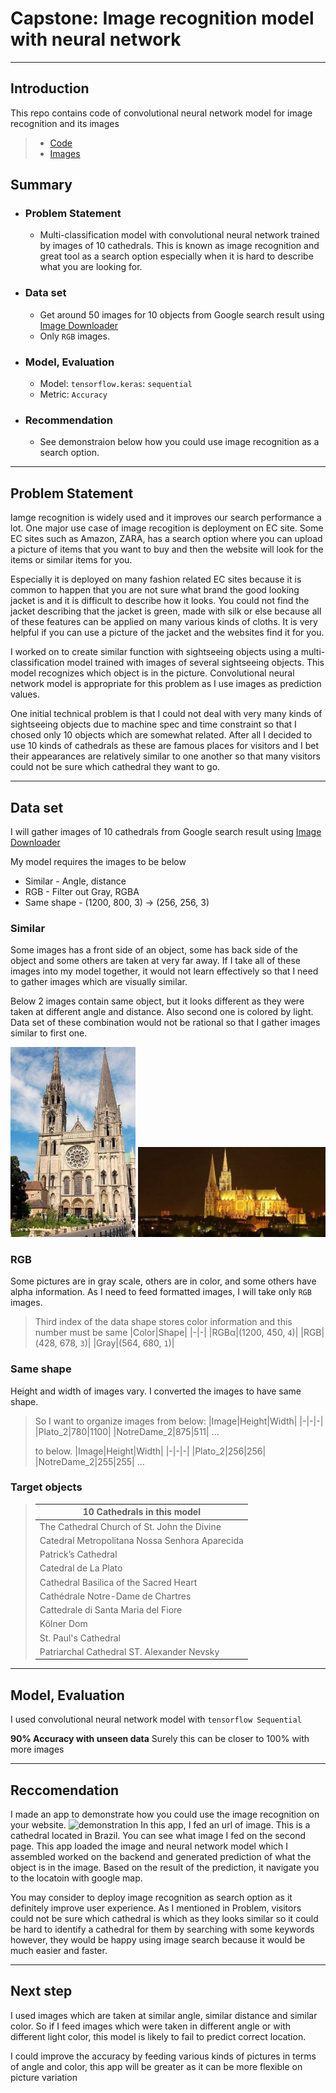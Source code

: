 # Capstone: Image recognition model with neural network
---

## Introduction

This repo contains code of convolutional neural network model for image recognition and its images

> * [Code](https://github.com/noah992/Capstone/blob/master/code/code.ipynb)
> * [Images](https://github.com/noah992/Capstone/tree/master/image)

## Summary

* ### Problem Statement
  * Multi-classification model with convolutional neural network trained by images of 10 cathedrals.
  This is known as image recognition and great tool as a search option especially when it is hard to describe what you are looking for. 
* ### Data set
  * Get around 50 images for 10 objects from Google search result using [Image Downloader](https://chrome.google.com/webstore/detail/image-downloader/cnpniohnfphhjihaiiggeabnkjhpaldj) 
  * Only `RGB` images.
* ### Model, Evaluation
  * Model: `tensorflow.keras`: `sequential`
  * Metric: `Accuracy`
* ### Recommendation
  * See demonstraion below how you could use image recognition as a search option.
---
## Problem Statement

Iamge recognition is widely used and it improves our search performance a lot. One major use case of image recogition is deployment on EC site. Some EC sites such as Amazon, ZARA, has a search option where you can upload a picture of items that you want to buy and then the website will look for the items or similar items for you.

Especially it is deployed on many fashion related EC sites because it is common to happen that you are not sure what brand the good looking jacket is and it is difficult to describe how it looks. You could not find the jacket describing that the jacket is green, made with silk or else because all of these features can be applied on many various kinds of cloths. It is very helpful if you can use a picture of the jacket and the websites find it for you.

I worked on to create similar function with sightseeing objects using a multi-classification model trained with images of several sightseeing objects. This model recognizes which object is in the picture. Convolutional neural network model is appropriate for this problem as I use images as prediction values.

One initial technical problem is that I could not deal with very many kinds of sightseeing objects due to machine spec and time constraint so that I chosed only 10 objects which are somewhat related. After all I decided to use 10 kinds of cathedrals as these are famous places for visitors and I bet their appearances are relatively similar to one another so that many visitors could not be sure which cathedral they want to go.


___
## Data set

I will gather images of 10 cathedrals from Google search result using [Image Downloader](https://chrome.google.com/webstore/detail/image-downloader/cnpniohnfphhjihaiiggeabnkjhpaldj)

My model requires the images to be below
* Similar - Angle, distance
* RGB - Filter out Gray, RGBA
* Same shape - (1200, 800, 3) → (256, 256, 3)

### Similar

Some images has a front side of an object, some has back side of the object and some others are taken at very far away. If I take all of these images into my model together, it would not learn effectively so that I need to gather images which are visually similar.

Below 2 images contain same object, but it looks different as they were taken at different angle and distance. Also second one is colored by light.
Data set of these combination would not be rational so that I gather images similar to first one.

<img src="https://github.com/noah992/Capstone/blob/master/assets/data-collecting-01.JPG?raw=true" width="200pt"> <img src="https://github.com/noah992/Capstone/blob/master/assets/data-collecting-02.JPG?raw=true" width="300pt">


### RGB

Some pictures are in gray scale, others are in color, and some others have alpha information. As I need to feed formatted images, I will take only `RGB` images.

>Third index of the data shape stores color information and this number must be same
>|Color|Shape|
>|-|-|
>|RGBα|(1200, 450,  `4`)|
>|RGB|(428, 678, `3`)|
>|Gray|(564, 680, `1`)|

### Same shape

Height and width of images vary. I converted the images to have same shape.

>So I want to organize images from below:
>|Image|Height|Width|
>|-|-|-|
>|Plato_2|780|1100|
>|NotreDame_2|875|511|
>...
>
>to below.
>|Image|Height|Width|
>|-|-|-|
>|Plato_2|256|256|
>|NotreDame_2|255|255|
>...

### Target objects

>|10 Cathedrals in this model|
>|-|
>|The Cathedral Church of St. John the Divine|
>|Catedral Metropolitana Nossa Senhora Aparecida|
>|Patrick’s Cathedral|
>|Catedral de La Plato|
>|Cathedral Basilica of the Sacred Heart|
>|Cathédrale Notre-Dame de Chartres|
>|Cattedrale di Santa Maria del Fiore|
>|Kölner Dom|
>|St. Paul's Cathedral|
>|Patriarchal Cathedral ST. Alexander Nevsky|

___
## Model, Evaluation

I used convolutional neural network model with `tensorflow Sequential`

**90% Accuracy with unseen data**
Surely this can be closer to 100% with more images
___
## Reccomendation

I made an app to demonstrate how you could use the image recognition on your website.
![demonstration](https://github.com/noah992/Capstone/blob/master/assets/demonstration.gif?raw=true)
In this app, I fed an url of image. This is a cathedral located in Brazil.
You can see what image I fed on the second page.
This app loaded the image and neural network model which I assembled worked on the backend and generated prediction of what the object is in the image.
Based on the result of the prediction, it navigate you to the locatoin with google map.

You may consider to deploy image recognition as search option as it definitely improve user experience. As I mentioned in Problem, visitors could not be sure which cathedral is which as they looks similar so it could be hard to identify a cathedral for them by searching with some keywords however, they would be happy using image search because it would be much easier and faster.

---

## Next step

I used images which are taken at similar angle, similar distance and similar color. So if I feed images which were taken in different angle or with different light color, this model is likely to fail to predict correct location.

I could improve the accuracy by feeding various kinds of pictures in terms of angle and color, this app will be greater as it can be more flexible on picture variation
